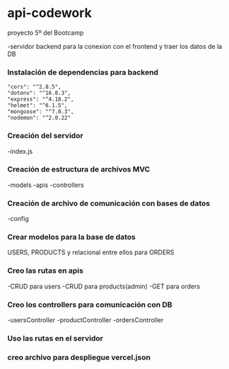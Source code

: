 # api-codework
proyecto 5º del Bootcamp 

-servidor backend para la conexion con el frontend y traer los datos de la DB

### Instalación de dependencias para backend
    "cors": "^2.8.5",
    "dotenv": "^16.0.3",
    "express": "^4.18.2",
    "helmet": "^6.1.5",
    "mongoose": "^7.0.3",
    "nodemon": "^2.0.22"

### Creación del servidor 
-index.js

### Creación de estructura de archivos MVC
-models -apis -controllers

### Creación de archivo de comunicación con bases de datos
-config

### Crear modelos para la base de datos
USERS, PRODUCTS y relacional entre ellos para ORDERS

### Creo las rutas en apis
-CRUD para users
-CRUD para products(admin)
-GET para orders

### Creo los controllers para comunicación con DB
-usersController
-productController
-ordersController

### Uso las rutas en el servidor

### creo archivo para despliegue vercel.json
